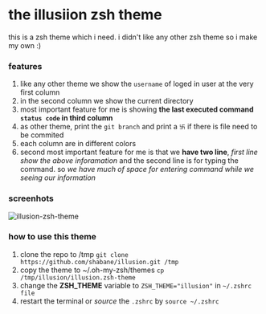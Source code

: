 # the illusiion zsh theme

this is a zsh theme which i need. i didn't like any other zsh theme so i make my own :)

### features
1. like any other theme we show the `username` of loged in user at the very first column
2. in the second column we show the current directory
3. most important feature for me is showing **the last executed command `status code` in third column**
4. as other theme, print the `git branch` and print a `卐` if there is file need to be commited
5. each column are in different colors
6. second most important feature for me is that we **have two line**, *first line show the above inforamation* and the second line is for typing the command. so *we have much of space for entering command while we seeing our information*

### screenhots
![illusion-zsh-theme](https://s4.uupload.ir/files/illusion_3d6z.jpg)


### how to use this theme
1. clone the repo to /tmp `git clone https://github.com/shabane/illusion.git /tmp`
2. copy the theme to ~/.oh-my-zsh/themes `cp /tmp/illusion/illusion.zsh-theme`
3. change the **ZSH_THEME** variable to `ZSH_THEME="illusion"` in `~/.zshrc file`
4. restart the terminal or *source* the `.zshrc` by `source ~/.zshrc`
